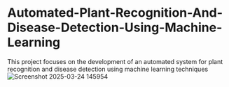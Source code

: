 # Automated-Plant-Recognition-And-Disease-Detection-Using-Machine-Learning
This project focuses on the development of an automated system for plant recognition and disease detection using machine learning techniques
![Screenshot 2025-03-24 145954](https://github.com/user-attachments/assets/de01ff38-6cf8-4bee-984e-b1af0b9a5730)
